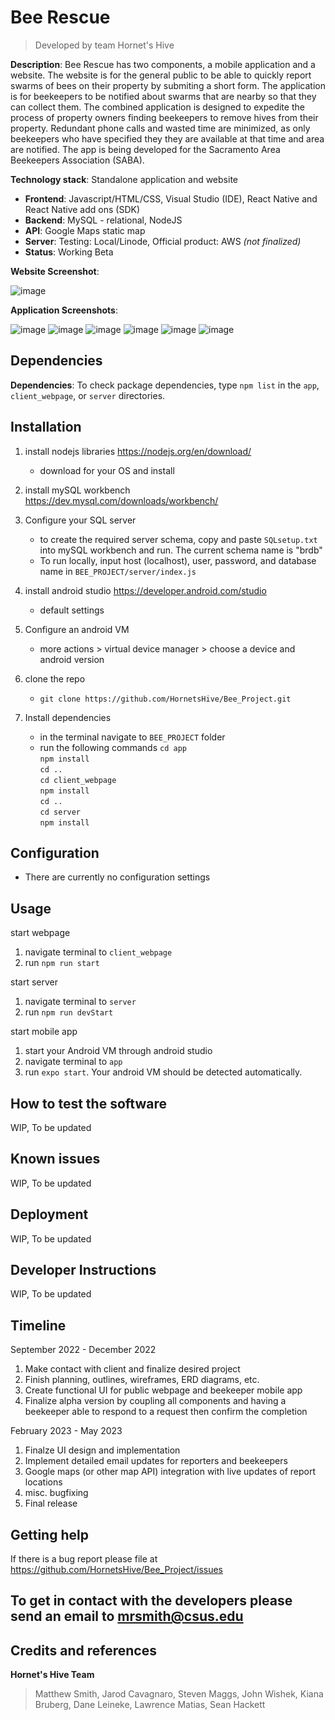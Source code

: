 # Bee Rescue
> Developed by team Hornet's Hive

**Description**:  Bee Rescue has two components, a mobile application and a website. The website is for the general public to be able to quickly report swarms of bees on their property by submiting a short form. The application is for beekeepers to be notified about swarms that are nearby so that they can collect them. The combined application is designed to expedite the process of property owners finding beekeepers to remove hives from their property. Redundant phone calls and wasted time are minimized, as only beekeepers who have specified they they are available at that time and area are notified. The app is being developed for the Sacramento Area Beekeepers Association (SABA).

 **Technology stack**: Standalone application and website
  - **Frontend**: Javascript/HTML/CSS, Visual Studio (IDE), React Native and React Native add ons (SDK)
  - **Backend**: MySQL - relational, NodeJS
  - **API**: Google Maps static map
  - **Server**: Testing: Local/Linode, Official product: AWS *(not finalized)*
  - **Status**: Working Beta

**Website Screenshot**:

![image](https://user-images.githubusercontent.com/31836580/205386331-446fddb4-d866-4358-a9fb-48b4f22cc698.png)

**Application Screenshots**:

![image](https://user-images.githubusercontent.com/31836580/205385750-7063e857-e5bf-4e67-b474-95151b6d7152.png)
![image](https://user-images.githubusercontent.com/31836580/205385767-ce102a7d-4f81-4c70-b570-aeb9243a4f8f.png)
![image](https://user-images.githubusercontent.com/31836580/205385806-daa9205c-80ef-4b13-81da-8c148dcf8b07.png)
![image](https://user-images.githubusercontent.com/31836580/205385823-c9fdae69-e687-4812-a54d-eb5dd0a07792.png)
![image](https://user-images.githubusercontent.com/31836580/205385853-c20da159-c14b-4e3c-9ec1-22cf0f42f5c9.png)
![image](https://user-images.githubusercontent.com/31836580/205385884-2baf3d41-4c18-4427-a699-b50b5ec59f98.png)

## Dependencies
**Dependencies**:
To check package dependencies, type `npm list` in the `app`, `client_webpage`, or `server` directories.

## Installation

1. install nodejs libraries https://nodejs.org/en/download/
   - download for your OS and install

2. install mySQL workbench https://dev.mysql.com/downloads/workbench/

3. Configure your SQL server
   - to create the required server schema, copy and paste `SQLsetup.txt` into mySQL workbench and run. The current schema name is "brdb"
   - To run locally, input host (localhost), user, password, and database name in `BEE_PROJECT/server/index.js`

3. install android studio https://developer.android.com/studio
   - default settings
   
4. Configure an android VM
   - more actions > virtual device manager > choose a device and android version

5. clone the repo
   - `git clone https://github.com/HornetsHive/Bee_Project.git`

6. Install dependencies
   - in the terminal navigate to `BEE_PROJECT` folder
   - run the following commands
   `cd app`  
   `npm install`  
   `cd ..`  
   `cd client_webpage`  
   `npm install`  
   `cd ..`  
   `cd server`  
   `npm install`  

## Configuration
   - There are currently no configuration settings

## Usage
start webpage  
   1. navigate terminal to `client_webpage`
   2. run `npm run start`

start server  
   1. navigate terminal to `server`
   2. run `npm run devStart`

start mobile app  
   1. start your Android VM through android studio
   2. navigate terminal to `app`
   3. run `expo start`. Your android VM should be detected automatically. 

## How to test the software
WIP, To be updated

## Known issues
WIP, To be updated

## Deployment
WIP, To be updated

## Developer Instructions
WIP, To be updated

## Timeline
September 2022 - December 2022
 1. Make contact with client and finalize desired project
 2. Finish planning, outlines, wireframes, ERD diagrams, etc.
 3. Create functional UI for public webpage and beekeeper mobile app
 4. Finalize alpha version by coupling all components and having a beekeeper able to respond to a request then confirm the completion

February 2023 - May 2023
 1. Finalze UI design and implementation
 2. Implement detailed email updates for reporters and beekeepers
 3. Google maps (or other map API) integration with live updates of report locations
 4. misc. bugfixing
 5. Final release

## Getting help
If there is a bug report please file at https://github.com/HornetsHive/Bee_Project/issues

To get in contact with the developers please send an email to mrsmith@csus.edu
----

## Credits and references
**Hornet's Hive Team**
> Matthew Smith, Jarod Cavagnaro, Steven Maggs, John Wishek, Kiana Bruberg, Dane Leineke, Lawrence Matias, Sean Hackett
